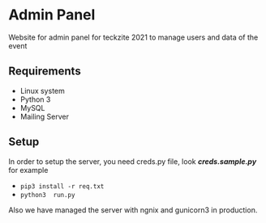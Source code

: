 # Admin Panel

Website for admin panel for teckzite 2021 to manage users and data of the event

## Requirements
- Linux system
- Python 3
- MySQL 
- Mailing Server

## Setup 
In order to setup the server, you need creds.py file, look ***creds.sample.py*** for example

- `pip3 install -r req.txt`
- `python3  run.py`

Also we have managed the server with ngnix and gunicorn3 in production.



